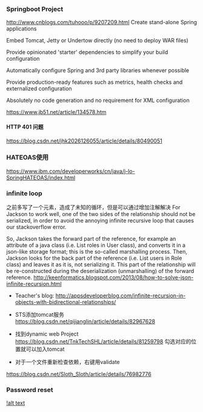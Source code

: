 ### Springboot Project
http://www.cnblogs.com/tuhooo/p/9207209.html
Create stand-alone Spring applications

Embed Tomcat, Jetty or Undertow directly (no need to deploy WAR files)

Provide opinionated 'starter' dependencies to simplify your build configuration

Automatically configure Spring and 3rd party libraries whenever possible

Provide production-ready features such as metrics, health checks and externalized configuration

Absolutely no code generation and no requirement for XML configuration

https://www.jb51.net/article/134578.htm

#### HTTP 401 问题
https://blog.csdn.net/jhk2026126055/article/details/80490051

### HATEOAS使用
https://www.ibm.com/developerworks/cn/java/j-lo-SpringHATEOAS/index.html

### infinite loop
之前多写了一个元素，造成了未知的循环，但是可以通过增加注解解决
For Jackson to work well, one of the two sides of the relationship should not be serialized, in order to avoid the annoying infinite recursive loop that causes our stackoverflow error.

So, Jackson takes the forward part of the reference, for example an attribute of a java class (i.e. List<Role> roles in User class), and converts it in a json-like storage format; this is the so-called marshalling process.
Then, Jackson looks for the back part of the reference (i.e. List<User> users in Role class) and leaves it as it is, not serializing it. This part of the relationship will be re-constructed during the deserialization (unmarshalling) of the forward reference.
http://keenformatics.blogspot.com/2013/08/how-to-solve-json-infinite-recursion.html

- Teacher's blog:
http://appsdeveloperblog.com/infinite-recursion-in-objects-with-bidirectional-relationships/

- STS添加tomcat服务
https://blog.csdn.net/qijianglin/article/details/82967628

- 找到dynamic web Project
https://blog.csdn.net/TnkTechSHL/article/details/81259798
勾选对应的位置就可以加入tomcat

- 对于一个文件重新检查依赖，右键用validate

https://blog.csdn.net/Sloth_Sloth/article/details/76982776

### Password reset
[!alt text](picture/password_reset.png)
